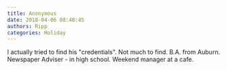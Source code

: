 ```yaml
---
title: Anonymous
date: 2018-04-06 08:48:45
authors: Ripp
categories: Holiday
---
```


 I actually tried to find his "credentials".  Not much to find.  B.A. from Auburn.  Newspaper Adviser - in high school.  Weekend manager at a cafe.